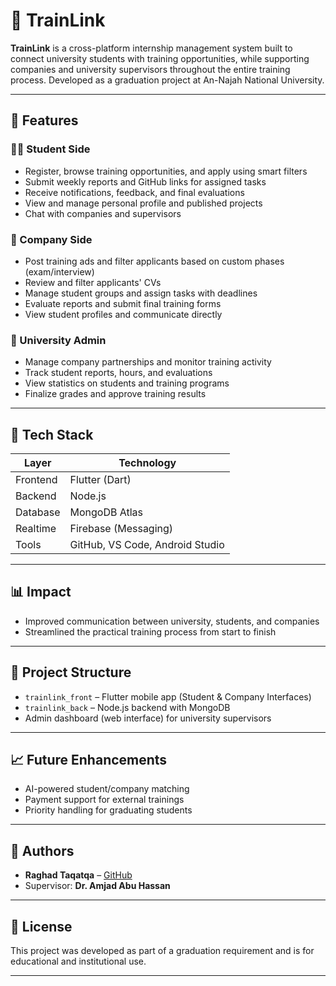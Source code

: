 # 🚆 TrainLink

**TrainLink** is a cross-platform internship management system built to connect university students with training opportunities, while supporting companies and university supervisors throughout the entire training process. Developed as a graduation project at An-Najah National University.

---

## 📌 Features

### 👩‍🎓 Student Side
- Register, browse training opportunities, and apply using smart filters
- Submit weekly reports and GitHub links for assigned tasks
- Receive notifications, feedback, and final evaluations
- View and manage personal profile and published projects
- Chat with companies and supervisors

### 🏢 Company Side
- Post training ads and filter applicants based on custom phases (exam/interview)
- Review and filter applicants' CVs
- Manage student groups and assign tasks with deadlines
- Evaluate reports and submit final training forms
- View student profiles and communicate directly

### 🏫 University Admin
- Manage company partnerships and monitor training activity
- Track student reports, hours, and evaluations
- View statistics on students and training programs
- Finalize grades and approve training results

---

## 🧰 Tech Stack

| Layer        | Technology             |
|--------------|-------------------------|
| Frontend     | Flutter (Dart)          |
| Backend      | Node.js                 |
| Database     | MongoDB Atlas           |
| Realtime     | Firebase (Messaging)    |
| Tools        | GitHub, VS Code, Android Studio |

---

## 📊 Impact

- Improved communication between university, students, and companies
- Streamlined the practical training process from start to finish

---

## 📎 Project Structure

- `trainlink_front` – Flutter mobile app (Student & Company Interfaces)
- `trainlink_back` – Node.js backend with MongoDB
- Admin dashboard (web interface) for university supervisors

---

## 📈 Future Enhancements

- AI-powered student/company matching
- Payment support for external trainings
- Priority handling for graduating students

---

## 👥 Authors

- **Raghad Taqatqa** – [GitHub](https://github.com/RaghadDeraweah)   
- Supervisor: **Dr. Amjad Abu Hassan**  

---

## 📜 License

This project was developed as part of a graduation requirement and is for educational and institutional use.

---

